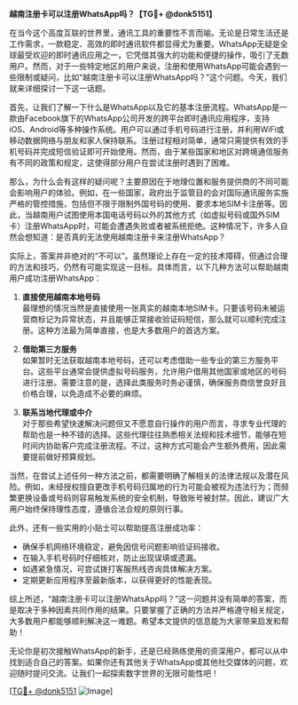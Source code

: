**越南注册卡可以注册WhatsApp吗？【TG💪+ @donk5151】**

在当今这个高度互联的世界里，通讯工具的重要性不言而喻。无论是日常生活还是工作需求，一款稳定、高效的即时通讯软件都显得尤为重要。WhatsApp无疑是全球最受欢迎的即时通讯应用之一，它凭借其强大的功能和便捷的操作，吸引了无数用户。然而，对于一些特定地区的用户来说，注册和使用WhatsApp可能会遇到一些限制或疑问，比如“越南注册卡可以注册WhatsApp吗？”这个问题。今天，我们就来详细探讨一下这一话题。

首先，让我们了解一下什么是WhatsApp以及它的基本注册流程。WhatsApp是一款由Facebook旗下的WhatsApp公司开发的跨平台即时通讯应用程序，支持iOS、Android等多种操作系统。用户可以通过手机号码进行注册，并利用WiFi或移动数据网络与朋友和家人保持联系。注册过程相对简单，通常只需提供有效的手机号码并完成短信验证即可开始使用。然而，由于某些国家和地区对跨境通信服务有不同的政策和规定，这使得部分用户在尝试注册时遇到了困难。

那么，为什么会有这样的疑问呢？主要原因在于地理位置和服务提供商的不同可能会影响用户的体验。例如，在一些国家，政府出于监管目的会对国际通讯服务实施严格的管控措施，包括但不限于限制外国号码的使用、要求本地SIM卡注册等。因此，当越南用户试图使用本国电话号码以外的其他方式（如虚拟号码或国外SIM卡）注册WhatsApp时，可能会遭遇失败或者被系统拒绝。这种情况下，许多人自然会想知道：是否真的无法使用越南注册卡来注册WhatsApp？

实际上，答案并非绝对的“不可以”。虽然理论上存在一定的技术障碍，但通过合理的方法和技巧，仍然有可能实现这一目标。具体而言，以下几种方法可以帮助越南用户成功注册WhatsApp：

1. **直接使用越南本地号码**  
   最理想的情况当然是直接使用一张真实的越南本地SIM卡。只要该号码未被运营商标记为异常状态，并且能够正常接收验证码短信，那么就可以顺利完成注册。这种方法最为简单直接，也是大多数用户的首选方案。

2. **借助第三方服务**  
   如果暂时无法获取越南本地号码，还可以考虑借助一些专业的第三方服务平台。这些平台通常会提供虚拟号码服务，允许用户借用其他国家或地区的号码进行注册。需要注意的是，选择此类服务时务必谨慎，确保服务商信誉良好且价格合理，以免造成不必要的麻烦。

3. **联系当地代理或中介**  
   对于那些希望快速解决问题但又不愿意自行操作的用户而言，寻求专业代理的帮助也是一种不错的选择。这些代理往往熟悉相关法规和技术细节，能够在短时间内协助客户完成注册流程。不过，这种方式可能会产生额外费用，因此需要提前做好预算规划。

当然，在尝试上述任何一种方法之前，都需要明确了解相关的法律法规以及潜在风险。例如，未经授权擅自更改手机号码归属地的行为可能会被视为违法行为；而频繁更换设备或号码则容易触发系统的安全机制，导致账号被封禁。因此，建议广大用户始终保持理性态度，遵循合法合规的原则行事。

此外，还有一些实用的小贴士可以帮助提高注册成功率：

- 确保手机网络环境稳定，避免因信号问题影响验证码接收。
- 在输入手机号码时仔细核对，防止出现误填或遗漏。
- 如遇紧急情况，可尝试拨打客服热线咨询具体解决方案。
- 定期更新应用程序至最新版本，以获得更好的性能表现。

综上所述，“越南注册卡可以注册WhatsApp吗？”这一问题并没有简单的答案，而是取决于多种因素共同作用的结果。只要掌握了正确的方法并严格遵守相关规定，大多数用户都能够顺利解决这一难题。希望本文提供的信息能为大家带来启发和帮助！

无论你是初次接触WhatsApp的新手，还是已经熟练使用的资深用户，都可以从中找到适合自己的答案。如果你还有其他关于WhatsApp或其他社交媒体的问题，欢迎随时提问交流。让我们一起探索数字世界的无限可能性吧！

[[TG💪+ @donk5151](https://t.me/s/donk5151) ![Image](https://i.postimg.cc/rwNCRYN7/Snipaste-2025-04-30-17-27-05.png)]